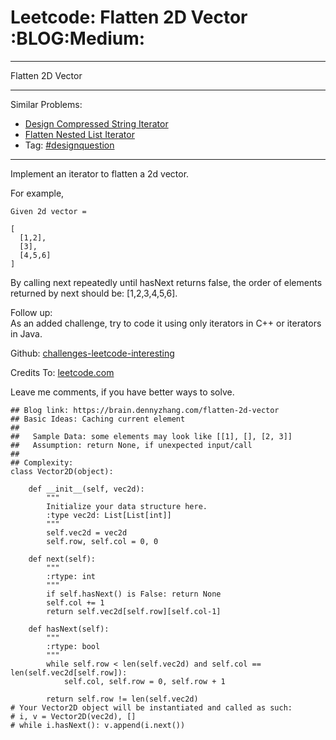 # Leetcode: Flatten 2D Vector     :BLOG:Medium:


---

Flatten 2D Vector  

---

Similar Problems:  
-   [Design Compressed String Iterator](https://brain.dennyzhang.com/design-compressed-string-iterator)
-   [Flatten Nested List Iterator](https://brain.dennyzhang.com/flatten-nested-list-iterator)
-   Tag: [#designquestion](https://brain.dennyzhang.com/tag/designquestion)

---

Implement an iterator to flatten a 2d vector.  

For example,  

    Given 2d vector =
    
    [
      [1,2],
      [3],
      [4,5,6]
    ]

By calling next repeatedly until hasNext returns false, the order of elements returned by next should be: [1,2,3,4,5,6].  

Follow up:  
As an added challenge, try to code it using only iterators in C++ or iterators in Java.  

Github: [challenges-leetcode-interesting](https://github.com/DennyZhang/challenges-leetcode-interesting/tree/master/flatten-2d-vector)  

Credits To: [leetcode.com](https://leetcode.com/problems/flatten-2d-vector/description/)  

Leave me comments, if you have better ways to solve.  

    ## Blog link: https://brain.dennyzhang.com/flatten-2d-vector
    ## Basic Ideas: Caching current element
    ##
    ##   Sample Data: some elements may look like [[1], [], [2, 3]]
    ##   Assumption: return None, if unexpected input/call
    ##
    ## Complexity:
    class Vector2D(object):
    
        def __init__(self, vec2d):
            """
            Initialize your data structure here.
            :type vec2d: List[List[int]]
            """
            self.vec2d = vec2d
            self.row, self.col = 0, 0
    
        def next(self):
            """
            :rtype: int
            """
            if self.hasNext() is False: return None
            self.col += 1
            return self.vec2d[self.row][self.col-1]
    
        def hasNext(self):
            """
            :rtype: bool
            """
            while self.row < len(self.vec2d) and self.col == len(self.vec2d[self.row]):
                self.col, self.row = 0, self.row + 1
    
            return self.row != len(self.vec2d)
    # Your Vector2D object will be instantiated and called as such:
    # i, v = Vector2D(vec2d), []
    # while i.hasNext(): v.append(i.next())